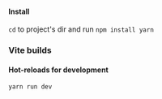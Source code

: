 
#### Install

`cd` to project's dir and run `npm install yarn`

### Vite builds


#### Hot-reloads for development

```
yarn run dev
```

<!-- #### Builds and minifies for production

```
yarn run build
```

#### Serves recently built app

```
yarn run preview
```

### Linting

#### Lint

```
yarn run lint
``` -->
